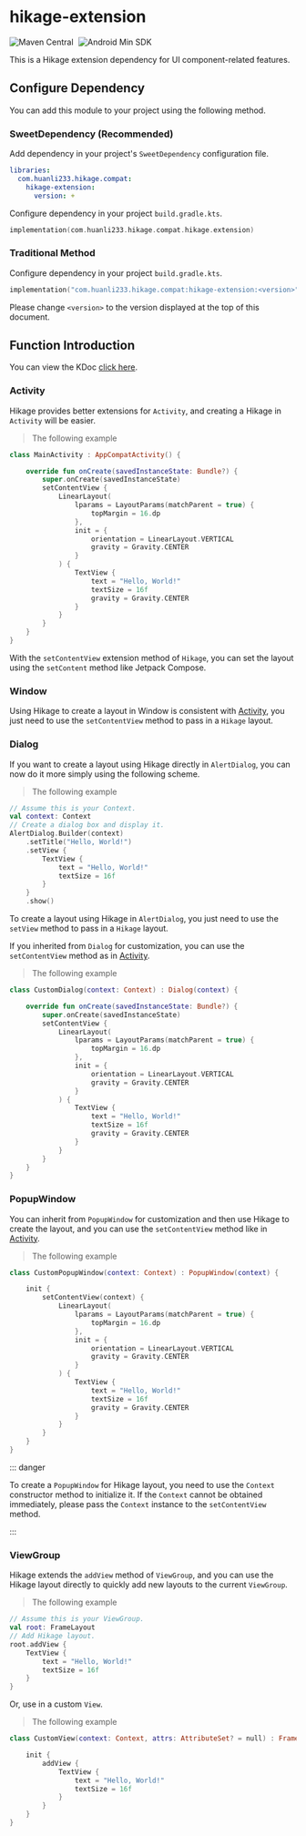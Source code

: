 # hikage-extension

![Maven Central](https://img.shields.io/maven-central/v/com.huanli233.hikage.compat/hikage-extension?logo=apachemaven&logoColor=orange)
<span style="margin-left: 5px"/>
![Android Min SDK](https://img.shields.io/badge/Min%20SDK-14-orange?logo=android)

This is a Hikage extension dependency for UI component-related features.

## Configure Dependency

You can add this module to your project using the following method.

### SweetDependency (Recommended)

Add dependency in your project's `SweetDependency` configuration file.

```yaml
libraries:
  com.huanli233.hikage.compat:
    hikage-extension:
      version: +
```

Configure dependency in your project `build.gradle.kts`.

```kotlin
implementation(com.huanli233.hikage.compat.hikage.extension)
```

### Traditional Method

Configure dependency in your project `build.gradle.kts`.

```kotlin
implementation("com.huanli233.hikage.compat:hikage-extension:<version>")
```

Please change `<version>` to the version displayed at the top of this document.

## Function Introduction

You can view the KDoc [click here](kdoc://hikage-extension).

### Activity

Hikage provides better extensions for `Activity`, and creating a Hikage in `Activity` will be easier.

> The following example

```kotlin
class MainActivity : AppCompatActivity() {

    override fun onCreate(savedInstanceState: Bundle?) {
        super.onCreate(savedInstanceState)
        setContentView {
            LinearLayout(
                lparams = LayoutParams(matchParent = true) {
                    topMargin = 16.dp
                },
                init = {
                    orientation = LinearLayout.VERTICAL
                    gravity = Gravity.CENTER
                }
            ) {
                TextView {
                    text = "Hello, World!"
                    textSize = 16f
                    gravity = Gravity.CENTER
                }
            }
        }
    }
}
```

With the `setContentView` extension method of `Hikage`, you can set the layout using the `setContent` method like Jetpack Compose.

### Window

Using Hikage to create a layout in Window is consistent with [Activity](#activity), you just need to use the `setContentView` method to pass in a `Hikage` layout.

### Dialog

If you want to create a layout using Hikage directly in `AlertDialog`, you can now do it more simply using the following scheme.

> The following example

```kotlin
// Assume this is your Context.
val context: Context
// Create a dialog box and display it.
AlertDialog.Builder(context)
    .setTitle("Hello, World!")
    .setView {
        TextView {
            text = "Hello, World!"
            textSize = 16f
        }
    }
    .show()
```

To create a layout using Hikage in `AlertDialog`, you just need to use the `setView` method to pass in a `Hikage` layout.

If you inherited from `Dialog` for customization, you can use the `setContentView` method as in [Activity](#activity).

> The following example

```kotlin
class CustomDialog(context: Context) : Dialog(context) {

    override fun onCreate(savedInstanceState: Bundle?) {
        super.onCreate(savedInstanceState)
        setContentView {
            LinearLayout(
                lparams = LayoutParams(matchParent = true) {
                    topMargin = 16.dp
                },
                init = {
                    orientation = LinearLayout.VERTICAL
                    gravity = Gravity.CENTER
                }
            ) {
                TextView {
                    text = "Hello, World!"
                    textSize = 16f
                    gravity = Gravity.CENTER
                }
            }
        }
    }
}
```

### PopupWindow

You can inherit from `PopupWindow` for customization and then use Hikage to create the layout,
and you can use the `setContentView` method like in [Activity](#activity).

> The following example

```kotlin
class CustomPopupWindow(context: Context) : PopupWindow(context) {

    init {
        setContentView(context) {
            LinearLayout(
                lparams = LayoutParams(matchParent = true) {
                    topMargin = 16.dp
                },
                init = {
                    orientation = LinearLayout.VERTICAL
                    gravity = Gravity.CENTER
                }
            ) {
                TextView {
                    text = "Hello, World!"
                    textSize = 16f
                    gravity = Gravity.CENTER
                }
            }
        }
    }
}
```

::: danger

To create a `PopupWindow` for Hikage layout, you need to use the `Context` constructor method to initialize it.
If the `Context` cannot be obtained immediately, please pass the `Context` instance to the `setContentView` method.

:::

### ViewGroup

Hikage extends the `addView` method of `ViewGroup`, and you can use the Hikage layout directly to quickly add new layouts to the current `ViewGroup`.

> The following example

```kotlin
// Assume this is your ViewGroup.
val root: FrameLayout
// Add Hikage layout.
root.addView {
    TextView {
        text = "Hello, World!"
        textSize = 16f
    }
}
```

Or, use in a custom `View`.

> The following example

```kotlin
class CustomView(context: Context, attrs: AttributeSet? = null) : FrameLayout(context, attrs) {

    init {
        addView {
            TextView {
                text = "Hello, World!"
                textSize = 16f
            }
        }
    }
}
```